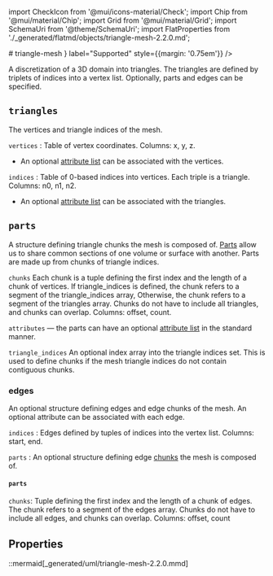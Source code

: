 import CheckIcon from '@mui/icons-material/Check';
import Chip from '@mui/material/Chip';
import Grid from '@mui/material/Grid';
import SchemaUri from '@theme/SchemaUri';
import FlatProperties from './_generated/flatmd/objects/triangle-mesh-2.2.0.md';

<Grid container>
# triangle-mesh
<Chip color="info" icon={<CheckIcon />} label="Supported" style={{margin: '0.75em'}} />
</Grid>
<SchemaUri uri="schema/objects/triangle-mesh/2.2.0/triangle-mesh.schema.json" />

A discretization of a 3D domain into triangles. The triangles are defined by triplets of indices into a vertex list. Optionally, parts and edges can be specified.

## `triangles`
The vertices and triangle indices of the mesh.

`vertices` : Table of vertex coordinates. Columns: x, y, z.

- An optional [attribute list](../understanding-schemas/understanding-attributes.md) can be associated with the vertices.

`indices` : Table of 0-based indices into vertices. Each triple is a triangle. Columns: n0, n1, n2.

- An optional [attribute list](../understanding-schemas/understanding-attributes.md) can be associated with the triangles.

## `parts`

A structure defining triangle chunks the mesh is composed of. [Parts](../understanding-schemas/understanding-parts.md) allow us to share common sections of one volume or surface with another. Parts are made up from chunks of triangle indices.

`chunks`
Each chunk is a tuple defining the first index and the length of a chunk of vertices. If triangle_indices is defined, the chunk refers to a segment of the triangle_indices array, Otherwise, the chunk refers to a segment of the triangles array. Chunks do not have to include all triangles, and chunks can overlap. Columns: offset, count.

`attributes` — the parts can have an optional [attribute list](../understanding-schemas/understanding-attributes.md) in the standard manner.

`triangle_indices`
An optional index array into the triangle indices set. This is used to define chunks if the mesh triangle indices do not contain contiguous chunks.

### edges
An optional structure defining edges and edge chunks of the mesh. An optional attribute can be associated with each edge.

`indices` : Edges defined by tuples of indices into the vertex list. Columns: start, end.

`parts` : An optional structure defining edge [chunks](#parts-1) the mesh is composed of.

#### `parts`

`chunks`: Tuple defining the first index and the length of a chunk of edges. The chunk refers to a segment of the edges array. Chunks do not have to include all edges, and chunks can overlap. Columns: offset, count

## Properties

<FlatProperties />

::mermaid[_generated/uml/triangle-mesh-2.2.0.mmd]
